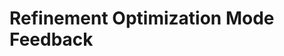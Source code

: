 # Refinement Optimization Mode Feedback
<!-- Entries below should be added reverse chronologically (newest first) -->